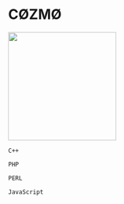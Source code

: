 # CØZMØ
<img src="https://raw.githubusercontent.com/Cozmo007/Cozmo007/main/592BB5FD-96DB-4EF3-938E-78B3C54580A8.gif" width="220" height="220">

<code>C++</code>

<code>PHP</code>

<code>PERL</code>

<code>JavaScript</code>

